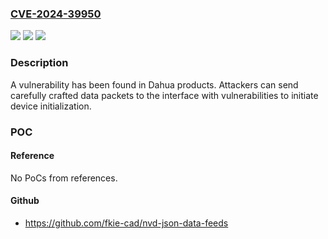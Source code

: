 ### [CVE-2024-39950](https://cve.mitre.org/cgi-bin/cvename.cgi?name=CVE-2024-39950)
![](https://img.shields.io/static/v1?label=Product&message=NVR4XXX%20and%20IPC-HX8XXX&color=blue)
![](https://img.shields.io/static/v1?label=Version&message=%3D%20NVR4XXX%20and%20IPC-HX8XXX%20Versions%20which%20Build%20time%C2%A0before%202024%2F1%2F22%20&color=brighgreen)
![](https://img.shields.io/static/v1?label=Vulnerability&message=n%2Fa&color=brighgreen)

### Description

A vulnerability has been found in Dahua products. Attackers can send carefully crafted data packets to the interface with vulnerabilities to initiate device initialization.

### POC

#### Reference
No PoCs from references.

#### Github
- https://github.com/fkie-cad/nvd-json-data-feeds


